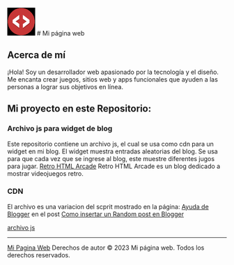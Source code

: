 ![Logo de la página](assets/favicon.png) # Mi página web

## Acerca de mí

¡Hola! Soy un desarrollador web apasionado por la tecnología y el diseño. Me encanta crear juegos, sitios web y apps funcionales que ayuden a las personas a lograr sus objetivos en línea.

## Mi proyecto en este Repositorio:

### Archivo js para widget de blog

Este repositorio contiene un archivo js, el cual se usa como cdn para un widget en mi blog. El widget muestra entradas aleatorias del blog. Se usa para que cada vez que se ingrese al blog, este muestre diferentes jugos para jugar. [Retro HTML Arcade](https://retrohtmlarcade.blogspot.com/)  Retro HTML Arcade es un blog dedicado a mostrar videojuegos retro.


### CDN

El archivo es una variacion del scprit mostrado en la página: [Ayuda de Blogger](www.ayudadeblogger.com) en el post [Como insertar un Random post en Blogger](https://www.ayudadeblogger.com/2014/11/como-insertar-un-random-post-en-blogger.html)

[archivo js](https://devhmgt.github.io/my-blog-utils/my-posts.js)

---

[Mi Pagina Web](https://devhmgt.github.io/my-blog-utils/)
Derechos de autor © 2023 Mi página web. Todos los derechos reservados.

